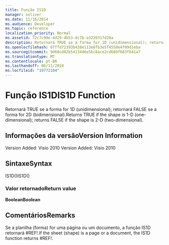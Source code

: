 ```yaml
---
title: Função IS1D
manager: soliver
ms.date: 11/16/2014
ms.audience: Developer
ms.topic: reference
localization_priority: Normal
ms.assetid: 72c7c99e-4d29-4b53-dc7b-a3220317d20a
description: Retornará TRUE se a forma for 1D (unidimensional); retornará FALSE se a forma for 2D (bidimensional).
ms.openlocfilehash: 07ffd72393b438e113e6fb3e5f4558e4f09d1eba
ms.sourcegitcommit: 9d60cd82b5413446e5bc8ace2cd689f683fb41a7
ms.translationtype: MT
ms.contentlocale: pt-BR
ms.lasthandoff: 06/11/2018
ms.locfileid: "19772104"
---
```

# <a name="is1d-function"></a><span data-ttu-id="60824-103">Função IS1D</span><span class="sxs-lookup"><span data-stu-id="60824-103">IS1D Function</span></span>

<span data-ttu-id="60824-104">Retornará TRUE se a forma for 1D (unidimensional); retornará FALSE se a forma for 2D (bidimensional).</span><span class="sxs-lookup"><span data-stu-id="60824-104">Returns TRUE if the shape is 1-D (one-dimensional); returns FALSE if the shape is 2-D (two-dimensional).</span></span>
  
## <a name="version-information"></a><span data-ttu-id="60824-105">Informações da versão</span><span class="sxs-lookup"><span data-stu-id="60824-105">Version Information</span></span>

<span data-ttu-id="60824-106">Version Added: Visio 2010
</span><span class="sxs-lookup"><span data-stu-id="60824-106">Version Added: Visio 2010</span></span> 
  
## <a name="syntax"></a><span data-ttu-id="60824-107">Sintaxe</span><span class="sxs-lookup"><span data-stu-id="60824-107">Syntax</span></span>

<span data-ttu-id="60824-108">IS1D()</span><span class="sxs-lookup"><span data-stu-id="60824-108">IS1D()</span></span>
  
### <a name="return-value"></a><span data-ttu-id="60824-109">Valor retornado</span><span class="sxs-lookup"><span data-stu-id="60824-109">Return value</span></span>

 <span data-ttu-id="60824-110">**Boolean**</span><span class="sxs-lookup"><span data-stu-id="60824-110">**Boolean**</span></span>
  
## <a name="remarks"></a><span data-ttu-id="60824-111">Comentários</span><span class="sxs-lookup"><span data-stu-id="60824-111">Remarks</span></span>

<span data-ttu-id="60824-112">Se a planilha (forma) for uma página ou um documento, a função IS1D retornará #REF!.</span><span class="sxs-lookup"><span data-stu-id="60824-112">If the sheet (shape) is a page or a document, the IS1D function returns #REF!.</span></span>
  

